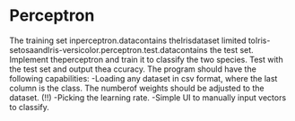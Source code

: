 # Perceptron
The training set inperceptron.datacontains theIrisdataset limited toIris-setosaandIris-versicolor.perceptron.test.datacontains  the  test  set.   Implement  theperceptron and train it to classify the two species.  Test with the test set and output thea ccuracy.
The program should have the following capabilities:
-Loading any dataset in csv format, where the last column is the class.  The numberof weights should be adjusted to the dataset.  (!!)
-Picking the learning rate.
-Simple UI to manually input vectors to classify.
